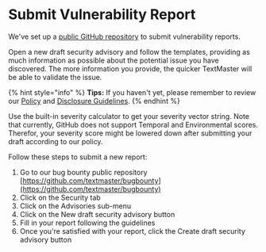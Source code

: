 # Submit Vulnerability Report

We've set up a [public GitHub repository](https://github.com/textmaster/bugbounty/security/advisories) to submit vulnerability reports.

Open a new draft security advisory and follow the templates, providing as much information as possible about the potential issue you have discovered. The more information you provide, the quicker TextMaster will be able to validate the issue.

{% hint style="info" %}
**Tips:** If you haven't yet, please remember to review our [Policy](<README (1).md>) and [Disclosure Guidelines](disclosure-guidelines.md).
{% endhint %}

Use the built-in severity calculator to get your severity vector string. Note that currently, GitHub does not support Temporal and Environmental scores. Therefor, your severity score might be lowered down after submitting your draft according to our policy.

Follow these steps to submit a new report:

1. Go to our bug bounty public repository [https://github.com/textmaster/bugbounty](https://github.com/textmaster/bugbounty)
2. Click on the Security tab
3. Click on the Advisories sub-menu
4. Click on the New draft security advisory button
5. Fill in your report following the guidelines
6. Once you're satisfied with your report, click the Create draft security advisory button
